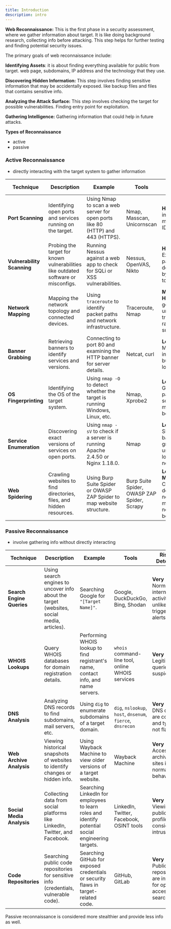 ```yaml
---
title: Introduction
description: intro
---
```


**Web Reconnaissance:** This is the first phase in a security assessment, where we gather information about target. It is like doing background research, collecting info before attacking. This step helps for further testing and finding potential security issues.

The primary goals of web reconnaissance include:

**Identifying Assets**: it is about finding everything available for public from target. web page, subdomains, IP address and the technology that they use.

**Discovering Hidden Information:** This step involves finding sensitive information that may be accidentally exposed. like backup files and files that contains sensitive info.

**Analyzing the Attack Surface:** This step involves checking the target for possible vulnerabilities. Finding entry point for exploitation.

**Gathering Intelligence:** Gathering information that could help in future attacks. 

 **Types of Reconnaissance**

* active
* passive 

### **Active Reconnaissance**

- directly interacting with the target system to gather information

| **Technique** | **Description** | **Example** | **Tools** | **Risk of Detection** |
| --- | --- | --- | --- | --- |
| **Port Scanning** | Identifying open ports and services running on the target. | Using Nmap to scan a web server for open ports like 80 (HTTP) and 443 (HTTPS). | Nmap, Masscan, Unicornscan | **High** – Direct interaction may trigger IDS/firewalls. |
| **Vulnerability Scanning** | Probing the target for known vulnerabilities like outdated software or misconfigs. | Running Nessus against a web app to check for SQLi or XSS vulnerabilities. | Nessus, OpenVAS, Nikto | **High** – Exploit payloads are detectable by security tools. |
| **Network Mapping** | Mapping the network topology and connected devices. | Using `traceroute` to identify packet paths and network infrastructure. | Traceroute, Nmap | **Medium to High** – May generate unusual traffic raising suspicion. |
| **Banner Grabbing** | Retrieving banners to identify services and versions. | Connecting to port 80 and examining the HTTP banner for server details. | Netcat, curl | **Low** – Minimal interaction, but may be logged. |
| **OS Fingerprinting** | Identifying the OS of the target system. | Using `nmap -O` to detect whether the target is running Windows, Linux, etc. | Nmap, Xprobe2 | **Low** – Generally passive, but some methods can be detected. |
| **Service Enumeration** | Discovering exact versions of services on open ports. | Using `nmap -sV` to check if a server is running Apache 2.4.50 or Nginx 1.18.0. | Nmap | **Low** – Similar to banner grabbing, usually logged but not alarming. |
| **Web Spidering** | Crawling websites to find directories, files, and hidden resources. | Using Burp Suite Spider or OWASP ZAP Spider to map website structure. | Burp Suite Spider, OWASP ZAP Spider, Scrapy | **Low to Medium** – Can be detected if not mimicking normal user behavior. |

### **Passive Reconnaissance**

- involve gathering info without directly interacting

| **Technique** | **Description** | **Example** | **Tools** | **Risk of Detection** |
| --- | --- | --- | --- | --- |
| **Search Engine Queries** | Using search engines to uncover info about the target (websites, social media, articles). | Searching Google for `"[Target Name]"`. | Google, DuckDuckGo, Bing, Shodan | **Very Low** – Normal internet activity, unlikely to trigger alerts. |
| **WHOIS Lookups** | Query WHOIS databases for domain registration details. | Performing WHOIS lookup to find registrant's name, contact info, and name servers. | `whois` command-line tool, online WHOIS services | **Very Low** – Legitimate queries, no suspicion. |
| **DNS Analysis** | Analyzing DNS records to find subdomains, mail servers, etc. | Using `dig` to enumerate subdomains of a target domain. | `dig`, `nslookup`, `host`, `dnsenum`, `fierce`, `dnsrecon` | **Very Low** – DNS queries are common and typically not flagged. |
| **Web Archive Analysis** | Viewing historical snapshots of websites to identify changes or hidden info. | Using Wayback Machine to view older versions of a target website. | Wayback Machine | **Very Low** – Accessing archived sites is normal behavior. |
| **Social Media Analysis** | Collecting data from social platforms like LinkedIn, Twitter, and Facebook. | Searching LinkedIn for employees to learn roles and identify potential social engineering targets. | LinkedIn, Twitter, Facebook, OSINT tools | **Very Low** – Viewing public profiles isn’t considered intrusive. |
| **Code Repositories** | Searching public code repositories for sensitive info (credentials, vulnerable code). | Searching GitHub for exposed credentials or security flaws in target-related code. | GitHub, GitLab | **Very Low** – Public repositories are intended for open access and searchability. |

Passive reconnaissance is considered more stealthier and provide less info as well.